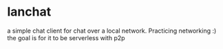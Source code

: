 # lanchat
a simple chat client for chat over a local network. Practicing networking :)
the goal is for it to be serverless with p2p
